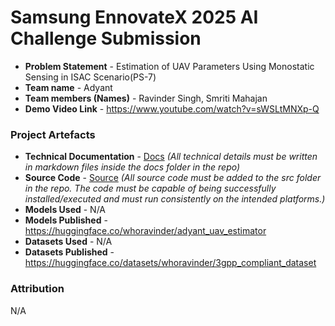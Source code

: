 
# Samsung EnnovateX 2025 AI Challenge Submission

- **Problem Statement** - Estimation of UAV Parameters Using Monostatic Sensing in ISAC Scenario(PS-7)
- **Team name** - Adyant
- **Team members (Names)** - Ravinder Singh, Smriti Mahajan
- **Demo Video Link** - <a href='https://www.youtube.com/watch?v=sWSLtMNXp-Q'>https://www.youtube.com/watch?v=sWSLtMNXp-Q</a>


### Project Artefacts

- **Technical Documentation** - [Docs](docs) *(All technical details must be written in markdown files inside the docs folder in the repo)*
- **Source Code** - [Source](src) *(All source code must be added to the src folder in the repo. The code must be capable of being successfully installed/executed and must run consistently on the intended platforms.)*
- **Models Used** - N/A
- **Models Published** - <a href='https://huggingface.co/whoravinder/adyant_uav_estimator'>https://huggingface.co/whoravinder/adyant_uav_estimator</a>
- **Datasets Used** - N/A
- **Datasets Published** - <a href='https://huggingface.co/datasets/whoravinder/3gpp_compliant_dataset'>https://huggingface.co/datasets/whoravinder/3gpp_compliant_dataset</a>

### Attribution 
N/A
